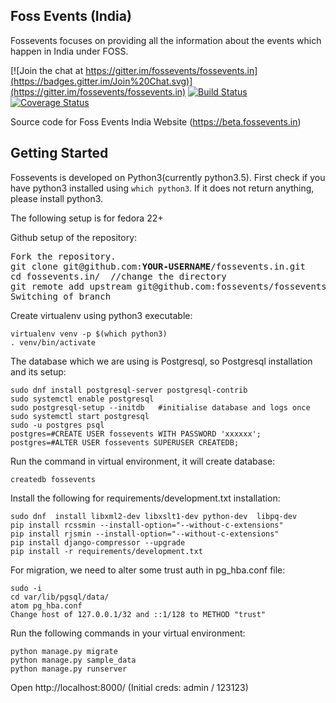 ## Foss Events (India)


Fossevents focuses on providing all the information about the events which happen in India under FOSS.


[![Join the chat at https://gitter.im/fossevents/fossevents.in](https://badges.gitter.im/Join%20Chat.svg)](https://gitter.im/fossevents/fossevents.in)
[![Build Status](https://travis-ci.org/fossevents/fossevents.in.svg?branch=master)](https://travis-ci.org/fossevents/fossevents.in) [![Coverage Status](https://coveralls.io/repos/fossevents/fossevents.in/badge.svg)](https://coveralls.io/r/fossevents/fossevents.in)


Source code for Foss Events India Website (https://beta.fossevents.in)

## Getting Started

Fossevents is developed on Python3(currently python3.5). First check if you have python3 installed using `which python3`. If it does not return anything, please install python3.

The following setup is for fedora 22+

Github setup of the repository:
<pre>
Fork the repository.
git clone git@github.com:<b>YOUR-USERNAME</b>/fossevents.in.git
cd fossevents.in/  //change the directory
git remote add upstream git@github.com:fossevents/fossevents.in.git
Switching of branch
</pre>

Create virtualenv using python3 executable:
```
virtualenv venv -p $(which python3)
. venv/bin/activate
```

The database which we are using is Postgresql, so Postgresql installation and its setup:
```
sudo dnf install postgresql-server postgresql-contrib
sudo systemctl enable postgresql
sudo postgresql-setup --initdb   #initialise database and logs once
sudo systemctl start postgresql
sudo -u postgres psql
postgres=#CREATE USER fossevents WITH PASSWORD 'xxxxxx';
postgres=#ALTER USER fossevents SUPERUSER CREATEDB;
```

Run the command in virtual environment, it will create database:
```
createdb fossevents
```

Install the following for requirements/development.txt installation:
```
sudo dnf  install libxml2-dev libxslt1-dev python-dev  libpq-dev
pip install rcssmin --install-option="--without-c-extensions"
pip install rjsmin --install-option="--without-c-extensions"
pip install django-compressor --upgrade
pip install -r requirements/development.txt
```

For migration, we need to alter some trust auth in pg_hba.conf file:
```
sudo -i
cd var/lib/pgsql/data/
atom pg_hba.conf
Change host of 127.0.0.1/32 and ::1/128 to METHOD "trust"
```

Run the following commands in your virtual environment:
```
python manage.py migrate
python manage.py sample_data
python manage.py runserver
```

Open http://localhost:8000/ (Initial creds: admin / 123123)
